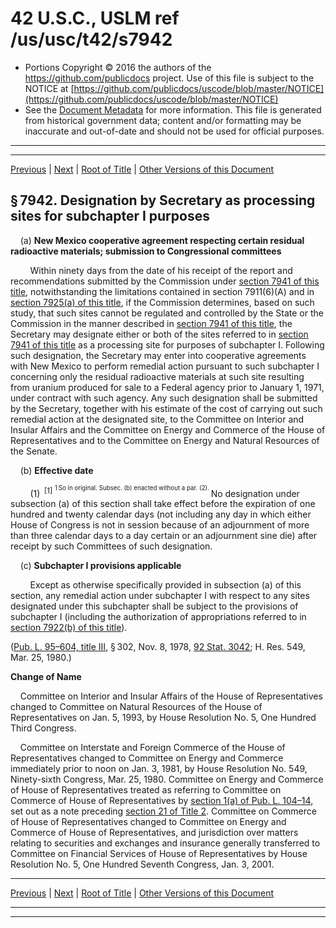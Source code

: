 ---
---

# 42 U.S.C., USLM ref /us/usc/t42/s7942

* Portions Copyright © 2016 the authors of the https://github.com/publicdocs project.
  Use of this file is subject to the NOTICE at [https://github.com/publicdocs/uscode/blob/master/NOTICE](https://github.com/publicdocs/uscode/blob/master/NOTICE)
* See the [Document Metadata](././../../../../..//README.md) for more information.
  This file is generated from historical government data; content and/or formatting may be inaccurate and out-of-date and should not be used for official purposes.

----------
----------

[Previous](./../../../../..//us/usc/t42/ch88/schII/m__us_usc_t42_s7941.md) | [Next](./../../../../..//us/usc/t42/ch89/m__us_usc_t42_ch89.md) | [Root of Title](./../../../../../) | [Other Versions of this Document](https://publicdocs.github.io/go/links?ns=uslm&ref=%2Fus%2Fusc%2Ft42%2Fs7942)

## § 7942. Designation by Secretary as processing sites for subchapter I purposes

    (a) __New Mexico cooperative agreement respecting certain residual radioactive materials; submission to Congressional committees__ 

        Within ninety days from the date of his receipt of the report and recommendations submitted by the Commission under [section 7941 of this title][/us/usc/t42/s7941], notwithstanding the limitations contained in section 7911(6)(A) and in [section 7925(a) of this title][/us/usc/t42/s7925/a], if the Commission determines, based on such study, that such sites cannot be regulated and controlled by the State or the Commission in the manner described in [section 7941 of this title][/us/usc/t42/s7941], the Secretary may designate either or both of the sites referred to in [section 7941 of this title][/us/usc/t42/s7941] as a processing site for purposes of subchapter I. Following such designation, the Secretary may enter into cooperative agreements with New Mexico to perform remedial action pursuant to such subchapter I concerning only the residual radioactive materials at such site resulting from uranium produced for sale to a Federal agency prior to January 1, 1971, under contract with such agency. Any such designation shall be submitted by the Secretary, together with his estimate of the cost of carrying out such remedial action at the designated site, to the Committee on Interior and Insular Affairs and the Committee on Energy and Commerce of the House of Representatives and to the Committee on Energy and Natural Resources of the Senate.

    (b) __Effective date__ 

        (1)  <sup>\[1\]</sup>  <sup><sup> 1 So in original. Subsec. (b) enacted without a par. (2). </sup></sup>  No designation under subsection (a) of this section shall take effect before the expiration of one hundred and twenty calendar days (not including any day in which either House of Congress is not in session because of an adjournment of more than three calendar days to a day certain or an adjournment sine die) after receipt by such Committees of such designation.

    (c) __Subchapter I provisions applicable__ 

        Except as otherwise specifically provided in subsection (a) of this section, any remedial action under subchapter I with respect to any sites designated under this subchapter shall be subject to the provisions of subchapter I (including the authorization of appropriations referred to in [section 7922(b) of this title][/us/usc/t42/s7922/b]).

([Pub. L. 95–604, title III][/us/pl/95/604/tIII], § 302, Nov. 8, 1978, [92 Stat. 3042][/us/stat/92/3042]; H. Res. 549, Mar. 25, 1980.)

 __Change of Name__ 

    Committee on Interior and Insular Affairs of the House of Representatives changed to Committee on Natural Resources of the House of Representatives on Jan. 5, 1993, by House Resolution No. 5, One Hundred Third Congress.

    Committee on Interstate and Foreign Commerce of the House of Representatives changed to Committee on Energy and Commerce immediately prior to noon on Jan. 3, 1981, by House Resolution No. 549, Ninety-sixth Congress, Mar. 25, 1980. Committee on Energy and Commerce of House of Representatives treated as referring to Committee on Commerce of House of Representatives by [section 1(a) of Pub. L. 104–14][/us/pl/104/14/s1/a], set out as a note preceding [section 21 of Title 2][/us/usc/t2/s21]. Committee on Commerce of House of Representatives changed to Committee on Energy and Commerce of House of Representatives, and jurisdiction over matters relating to securities and exchanges and insurance generally transferred to Committee on Financial Services of House of Representatives by House Resolution No. 5, One Hundred Seventh Congress, Jan. 3, 2001.

----------

[Previous](./../../../../..//us/usc/t42/ch88/schII/m__us_usc_t42_s7941.md) | [Next](./../../../../..//us/usc/t42/ch89/m__us_usc_t42_ch89.md) | [Root of Title](./../../../../../) | [Other Versions of this Document](https://publicdocs.github.io/go/links?ns=uslm&ref=%2Fus%2Fusc%2Ft42%2Fs7942)

----------
----------

[/us/usc/t42/s7941]: https://publicdocs.github.io/go/links?ns=uslm&ref=%2Fus%2Fusc%2Ft42%2Fs7941
[/us/usc/t42/s7925/a]: https://publicdocs.github.io/go/links?ns=uslm&ref=%2Fus%2Fusc%2Ft42%2Fs7925%2Fa
[/us/usc/t42/s7941]: https://publicdocs.github.io/go/links?ns=uslm&ref=%2Fus%2Fusc%2Ft42%2Fs7941
[/us/usc/t42/s7941]: https://publicdocs.github.io/go/links?ns=uslm&ref=%2Fus%2Fusc%2Ft42%2Fs7941
[/us/usc/t42/s7922/b]: https://publicdocs.github.io/go/links?ns=uslm&ref=%2Fus%2Fusc%2Ft42%2Fs7922%2Fb
[/us/pl/95/604/tIII]: https://publicdocs.github.io/go/links?ns=uslm&ref=%2Fus%2Fpl%2F95%2F604%2FtIII
[/us/stat/92/3042]: https://publicdocs.github.io/go/links?ns=uslm&ref=%2Fus%2Fstat%2F92%2F3042
[/us/pl/104/14/s1/a]: https://publicdocs.github.io/go/links?ns=uslm&ref=%2Fus%2Fpl%2F104%2F14%2Fs1%2Fa
[/us/usc/t2/s21]: https://publicdocs.github.io/go/links?ns=uslm&ref=%2Fus%2Fusc%2Ft2%2Fs21


